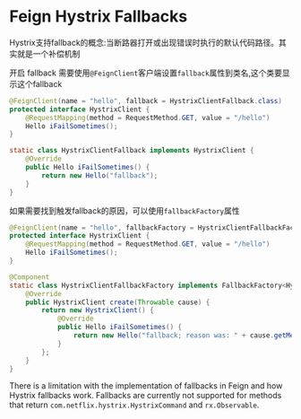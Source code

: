 # Feign Hystrix Fallbacks

Hystrix支持fallback的概念:当断路器打开或出现错误时执行的默认代码路径。其实就是一个补偿机制

开启 fallback  需要使用`@FeignClient`客户端设置`fallback`属性到类名,这个类要显示这个fallback

```java
@FeignClient(name = "hello", fallback = HystrixClientFallback.class)
protected interface HystrixClient {
    @RequestMapping(method = RequestMethod.GET, value = "/hello")
    Hello iFailSometimes();
}

static class HystrixClientFallback implements HystrixClient {
    @Override
    public Hello iFailSometimes() {
        return new Hello("fallback");
    }
}
```

如果需要找到触发fallback的原因，可以使用`fallbackFactory`属性



```java
@FeignClient(name = "hello", fallbackFactory = HystrixClientFallbackFactory.class)
protected interface HystrixClient {
    @RequestMapping(method = RequestMethod.GET, value = "/hello")
    Hello iFailSometimes();
}

@Component
static class HystrixClientFallbackFactory implements FallbackFactory<HystrixClient> {
    @Override
    public HystrixClient create(Throwable cause) {
        return new HystrixClient() {
            @Override
            public Hello iFailSometimes() {
                return new Hello("fallback; reason was: " + cause.getMessage());
            }
        };
    }
}
```

 There is a limitation with the implementation of fallbacks in Feign and how Hystrix fallbacks work. Fallbacks are currently not supported for methods that return `com.netflix.hystrix.HystrixCommand` and `rx.Observable`.